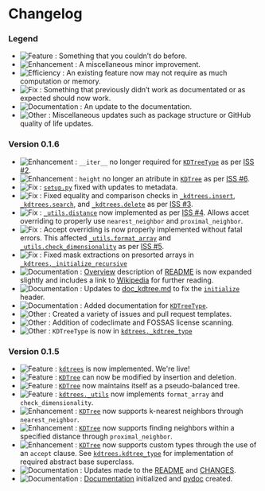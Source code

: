 # Changelog

### Legend

- ![Feature](https://img.shields.io/badge/-Feature-blueviolet) : Something that you couldn’t do before.
- ![Enhancement](https://img.shields.io/badge/-Enhancement-purple) : A miscellaneous minor improvement.
- ![Efficiency](https://img.shields.io/badge/-Efficiency-indigo) : An existing feature now may not require as much computation or memory.
- ![Fix](https://img.shields.io/badge/-Fix-red) : Something that previously didn’t work as documentated or as expected should now work.
- ![Documentation](https://img.shields.io/badge/-Documentation-blue) : An update to the documentation.
- ![Other](https://img.shields.io/badge/-Other-lightgrey) : Miscellaneous updates such as package structure or GitHub quality of life updates.

### Version 0.1.6

- ![Enhancement](https://img.shields.io/badge/-Enhancement-purple) : `__iter__` no longer required for [`KDTreeType`](https://github.com/paradoxysm/kdtrees/blob/0.1.6/kdtrees/_kdtree_type.py) as per [ISS #2](https://github.com/paradoxysm/kdtrees/issues/2).
- ![Enhancement](https://img.shields.io/badge/-Enhancement-purple) : `height` no longer an atribute in [`KDTree`](https://github.com/paradoxysm/kdtrees/blob/0.1.6/kdtrees/_kdtree.py) as per [ISS #6](https://github.com/paradoxysm/kdtrees/issues/6).
- ![Fix](https://img.shields.io/badge/-Fix-red) : [`setup.py`](https://github.com/paradoxysm/kdtrees/blob/0.1.6/setup.py) fixed with updates to metadata.
- ![Fix](https://img.shields.io/badge/-Fix-red) : Fixed equality and comparison checks in [`_kdtrees.insert`](https://github.com/paradoxysm/kdtrees/blob/0.1.6/kdtrees/_kdtrees.py), [`_kdtrees.search`](https://github.com/paradoxysm/kdtrees/blob/0.1.6/kdtrees/_kdtrees.py), and [`_kdtrees.delete`](https://github.com/paradoxysm/kdtrees/blob/0.1.6/kdtrees/_kdtrees.py) as per [ISS #3](https://github.com/paradoxysm/kdtrees/issues/3).
- ![Fix](https://img.shields.io/badge/-Fix-red) : [`_utils.distance`](https://github.com/paradoxysm/kdtrees/blob/0.1.6/kdtrees/_utils.py) now implemented as per [ISS #4](https://github.com/paradoxysm/kdtrees/issues/4). Allows accet overriding to properly use `nearest_neighbor` and `proximal_neighbor`.
- ![Fix](https://img.shields.io/badge/-Fix-red) : Accept overriding is now properly implemented without fatal errors. This affected [`_utils.format_array`](https://github.com/paradoxysm/kdtrees/blob/0.1.6/kdtrees/_utils.py) and [`_utils.check_dimensionality`](https://github.com/paradoxysm/kdtrees/blob/0.1.6/kdtrees/_utils.py) as per [ISS #5](https://github.com/paradoxysm/kdtrees/issues/5).
- ![Fix](https://img.shields.io/badge/-Fix-red) : Fixed mask extractions on presorted arrays in [`_kdtrees._initialize_recursive`](https://github.com/paradoxysm/kdtrees/blob/0.1.6/kdtrees/_kdtrees.py)
- ![Documentation](https://img.shields.io/badge/-Documentation-blue) : [Overview](https://github.com/paradoxysm/kdtrees/blob/0.1.6/README.md#Overview) description of [README](https://github.com/paradoxysm/kdtrees/blob/0.1.6/README.md) is now expanded slightly and includes a link to [Wikipedia](https://en.wikipedia.org/wiki/K-d_tree) for further reading.
- ![Documentation](https://img.shields.io/badge/-Documentation-blue) : Updates to [doc_kdtree.md](https://github.com/paradoxysm/kdtrees/blob/0.1.6/doc/pydoc/doc_kdtree.md) to fix the [`initialize`](https://github.com/paradoxysm/kdtrees/blob/0.1.6/doc/pydoc/doc_kdtree.md#initialize) header.
- ![Documentation](https://img.shields.io/badge/-Documentation-blue) : Added documentation for [`KDTreeType`](https://github.com/paradoxysm/kdtrees/blob/0.1.6/doc/pydoc/doc_kdtree_type.md).
- ![Other](https://img.shields.io/badge/-Other-lightgrey) : Created a variety of issues and pull request templates.
- ![Other](https://img.shields.io/badge/-Other-lightgrey) : Addition of codeclimate and FOSSAS license scanning.
- ![Other](https://img.shields.io/badge/-Other-lightgrey) : `KDTreeType` is now in [`kdtrees._kdtree_type`](https://github.com/paradoxysm/kdtrees/blob/0.1.6/kdtrees/_kdtree_type.py)

### Version 0.1.5

- ![Feature](https://img.shields.io/badge/-Feature-blueviolet) : [`kdtrees`](https://github.com/paradoxysm/kdtrees/tree/0.1.5) is now implemented. We're live!
- ![Feature](https://img.shields.io/badge/-Feature-blueviolet) : [`KDTree`](https://github.com/paradoxysm/kdtrees/blob/0.1.5/kdtrees/_kdtree.py) can now be modified by insertion and deletion.
- ![Feature](https://img.shields.io/badge/-Feature-blueviolet) : [`KDTree`](https://github.com/paradoxysm/kdtrees/blob/0.1.5/kdtrees/_kdtree.py) now maintains itself as a pseudo-balanced tree.
- ![Feature](https://img.shields.io/badge/-Feature-blueviolet) : [`kdtrees._utils`](https://github.com/paradoxysm/kdtrees/blob/0.1.5/kdtrees/_utils.py) now implements `format_array` and `check_dimensionality`.
- ![Enhancement](https://img.shields.io/badge/-Enhancement-purple) : [`KDTree`](https://github.com/paradoxysm/kdtrees/blob/0.1.5/kdtrees/_kdtree.py) now supports k-nearest neighbors through `nearest_neighbor`.
- ![Enhancement](https://img.shields.io/badge/-Enhancement-purple) : [`KDTree`](https://github.com/paradoxysm/kdtrees/blob/0.1.5/kdtrees/_kdtree.py) now supports finding neighbors within a specified distance through `proximal_neighbor`.
- ![Enhancement](https://img.shields.io/badge/-Enhancement-purple) : [`KDTree`](https://github.com/paradoxysm/kdtrees/blob/0.1.5/kdtrees/_kdtree.py) now supports custom types through the use of an `accept` clause. See [`kdtrees.kdtree_type`](https://github.com/paradoxysm/kdtrees/blob/0.1.5/kdtrees/kdtree_type.py) for implementation of required abstract base superclass.
- ![Documentation](https://img.shields.io/badge/-Documentation-blue) : Updates made to the [README](https://github.com/paradoxysm/kdtrees/blob/0.1.5/README.md) and [CHANGES](https://github.com/paradoxysm/kdtrees/blob/0.1.5/CHANGES.md).
- ![Documentation](https://img.shields.io/badge/-Documentation-blue) : [Documentation](https://github.com/paradoxysm/kdtrees/tree/0.1.5/doc) initialized and [pydoc](https://github.com/paradoxysm/kdtrees/tree/0.1.5/doc/pydoc) created.
